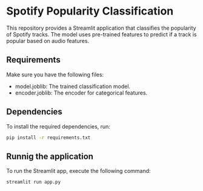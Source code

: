 # Spotify Popularity Classification

This repository provides a Streamlit application that classifies the popularity of Spotify tracks. The model uses pre-trained features to predict if a track is popular based on audio features.

## Requirements

Make sure you have the following files:
- model.joblib: The trained classification model.
- encoder.joblib: The encoder for categorical features.

## Dependencies 
To install the required dependencies, run:

```bash
pip install -r requirements.txt
```

## Runnig the application
To run the Streamlit app, execute the following command:

```bash
streamlit run app.py
```